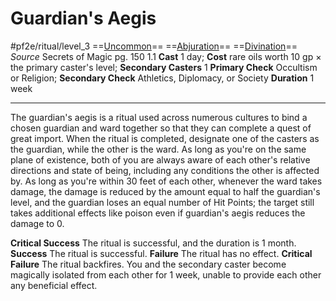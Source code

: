 # Guardian's Aegis
#pf2e/ritual/level_3
==[Uncommon](rules/traits/uncommon.md)== ==[Abjuration](rules/traits/abjuration.md)== ==[Divination](rules/traits/divination.md)==
*Source* Secrets of Magic pg. 150 1.1
**Cast** 1 day; **Cost** rare oils worth 10 gp × the primary caster's level; **Secondary Casters** 1
**Primary Check** Occultism or Religion; **Secondary Check** Athletics, Diplomacy, or Society
**Duration** 1 week

---
The guardian's aegis is a ritual used across numerous cultures to bind a chosen guardian and ward together so that they can complete a quest of great import. When the ritual is completed, designate one of the casters as the guardian, while the other is the ward. As long as you're on the same plane of existence, both of you are always aware of each other's relative directions and state of being, including any conditions the other is affected by. As long as you're within 30 feet of each other, whenever the ward takes damage, the damage is reduced by the amount equal to half the guardian's level, and the guardian loses an equal number of Hit Points; the target still takes additional effects like poison even if guardian's aegis reduces the damage to 0.

**Critical Success** The ritual is successful, and the duration is 1 month.
**Success** The ritual is successful.
**Failure** The ritual has no effect.
**Critical Failure** The ritual backfires. You and the secondary caster become magically isolated from each other for 1 week, unable to provide each other any beneficial effect.